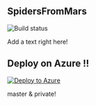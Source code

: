 ## SpidersFromMars

![Build status](http://win-kbjv8rpni24:8080/tfs/DefaultCollection/_apis/public/build/definitions/7460e9e9-10af-4c4d-8f9c-da2874a5040d/1/badge)

Add a text right here!

## Deploy on Azure  !!
 [![Deploy to Azure](https://azuredeploy.net/deploybutton.png)](https://azuredeploy.net/)  
 
 
 master & private!
